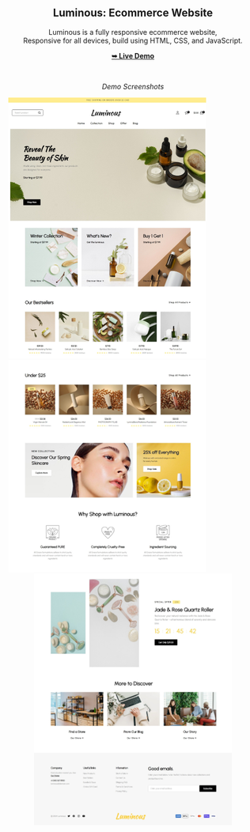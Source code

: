 <div align="center">

  <h2 align="center">Luminous: Ecommerce Website</h2>

  Luminous is a fully responsive ecommerce website, <br/> Responsive for all devices, build using HTML, CSS, and JavaScript.

  <p align="center">
  <a href="https://sylviali00.github.io/index"><strong>➥ Live Demo</strong></a>
  </p>

  <br/>
  
  *Demo Screenshots*
  <p align="center">
  <img src="sample_screenshots/sample1.jpeg" width="400" alt="Sample 1">
  <span style="display:inline-block; width: 100px;"></span>
  <img src="sample_screenshots/sample2.jpeg" width="400" alt="Sample 2">
  <span style="display:inline-block; width: 100px;"></span>
  <img src="sample_screenshots/sample3.jpeg" width="400" alt="Sample 3">
  </p>

</div>
